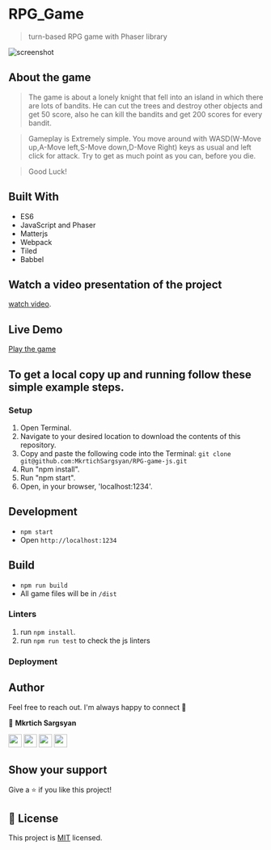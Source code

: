 # RPG_Game

> turn-based RPG game with Phaser library

![screenshot](https://user-images.githubusercontent.com/31889642/116005207-fa136b00-a616-11eb-8c8f-4e1c5c24ece5.png)

## About the game


> The game is about a lonely knight that fell into an island in which there are lots of bandits. He can cut the trees and destroy other objects and get 50 score, also he can kill the bandits and get 200 scores for every bandit.

> Gameplay is Extremely simple. You move around with WASD(W-Move up,A-Move left,S-Move down,D-Move Right) keys as usual 
> and left click for attack. Try to get as much point as you can, before you die.

> Good Luck!



## Built With

- ES6
- JavaScript and Phaser
- Matterjs
- Webpack
- Tiled
- Babbel

## Watch a video presentation of the project 

[watch video]().


## Live Demo

[Play the game](https://mkrtichsargsyan.github.io/Fitness-Shop/)



## To get a local copy up and running follow these simple example steps.

### Setup

1. Open Terminal.
2. Navigate to your desired location to download the contents of this repository.
3. Copy and paste the following code into the Terminal: ```git clone git@github.com:MkrtichSargsyan/RPG-game-js.git```
4. Run "npm install".
5. Run "npm start".
6. Open, in your browser, 'localhost:1234'.


## Development
- `npm start`
- Open `http://localhost:1234`


## Build
- `npm run build`
- All game files will be in `/dist`


### Linters

1. run `npm install`.
2. run `npm run test` to check the js linters

### Deployment

## Author

Feel free to reach out. I'm always happy to connect :slightly_smiling_face:

👤 **Mkrtich Sargsyan**


[<code><img height="26" src="https://cdn.iconscout.com/icon/free/png-256/github-153-675523.png"></code>](https://github.com/MkrtichSargsyan)
[<code><img height="26" src="https://upload.wikimedia.org/wikipedia/sco/thumb/9/9f/Twitter_bird_logo_2012.svg/1200px-Twitter_bird_logo_2012.svg.png"></code>](https://twitter.com/MkrtichSargsyan)
[<code><img height="26" src="https://upload.wikimedia.org/wikipedia/commons/thumb/c/c9/Linkedin.svg/1200px-Linkedin.svg.png"></code>](https://www.linkedin.com/in/mkrtich-sargsyan/)
[<code><img height="26" src="https://upload.wikimedia.org/wikipedia/commons/a/ab/Gmail_Icon.svg"></code>](mailto:mkrtichsargsyan24@gmail.com)

## Show your support

Give a ⭐️ if you like this project!

## 📝 License

This project is [MIT](lic.url) licensed.
